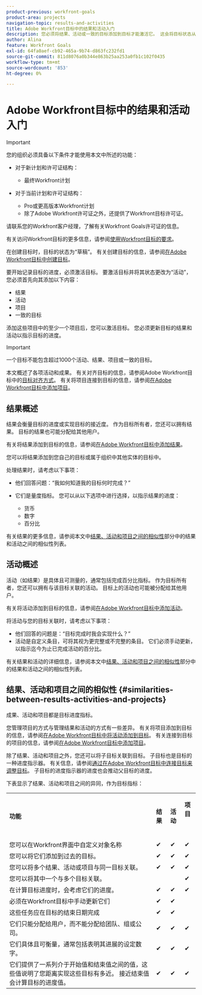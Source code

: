 ```yaml
---
product-previous: workfront-goals
product-area: projects
navigation-topic: results-and-activities
title: Adobe Workfront目标中的结果和活动入门
description: 您必须将结果、活动或一致的目标添加到目标才能激活它。 这会将目标状态从草稿更新为活动，并开始记录目标的进度。
author: Alina
feature: Workfront Goals
exl-id: 64fa0aef-cb92-465a-9b74-d863fc232fd1
source-git-commit: 811d8076a0b344e863b25aa253a0fb1c102f0435
workflow-type: tm+mt
source-wordcount: '853'
ht-degree: 0%

---
```


# Adobe Workfront目标中的结果和活动入门

>[!IMPORTANT]
>
>您的组织必须具备以下条件才能使用本文中所述的功能：
>
>* 对于新计划和许可证结构：
>
>   * 最终Workfront计划
>    
>* 对于当前计划和许可证结构：
>
>   * Pro或更高版本Workfront计划
>   * 除了Adobe Workfront许可证之外，还提供了Workfront目标许可证。
>
>请联系您的Workfront客户经理，了解有关Workfront Goals许可证的信息。
> 
>有关访问Workfront目标的更多信息，请参阅[使用Workfront目标的要求](/help/quicksilver/workfront-goals/goal-management/access-needed-for-wf-goals.md)。

在创建目标时，目标的状态为“草稿”。 有关创建目标的信息，请参阅[在Adobe Workfront目标中创建目标](../../workfront-goals/goal-management/create-goals.md)。

要开始记录目标的进度，必须激活目标。 要激活目标并将其状态更改为“活动”，您必须首先向其添加以下内容：

* 结果
* 活动
* 项目
* 一致的目标

添加这些项目中的至少一个项目后，您可以激活目标。 您必须更新目标的结果和活动以指示目标的进度。


>[!IMPORTANT]
>
> 一个目标不能包含超过1000个活动、结果、项目或一致的目标。</span>

本文概述了各项活动和成果。 有关对齐目标的信息，请参阅Adobe Workfront目标中的[目标对齐方式](../../workfront-goals/goal-alignment/goal-alignment.md)。 有关将项目连接到目标的信息，请参阅[在Adobe Workfront目标中添加项目](../results-and-activities/connect-projects-to-goals-overview.md)。

## 结果概述

<!--
<p> This will have additional types in the future - add another section for types?)</p>
-->

结果会衡量目标的进度或实现目标的接近度。 作为目标所有者，您还可以拥有结果。 目标的结果也可能分配给其他用户。

有关将结果添加到目标的信息，请参阅[在Adobe Workfront目标中添加结果](../../workfront-goals/results-and-activities/add-results-to-goals.md)。

您可以将结果添加到您自己的目标或属于组织中其他实体的目标中。

处理结果时，请考虑以下事项：

* 他们回答问题：“我如何知道我的目标何时完成？”
* 它们是量度指标。 您可以从以下选项中进行选择，以指示结果的进度：

  <!--
  this might change (jira, Salesforce, etc))
  -->

   * 货币
   * 数字
   * 百分比

有关结果的更多信息，请参阅本文中[结果、活动和项目之间的相似性](#similarities-between-results-activities-and-projects)部分中的结果和活动之间的相似性列表。

## 活动概述

<!--
This will have additional types in the future - add another section for types?
-->

活动（如结果）是具体且可测量的，通常包括完成百分比指标。 作为目标所有者，您还可以拥有与该目标关联的活动。 目标上的活动也可能被分配给其他用户。

有关将活动添加到目标的信息，请参阅[在Adobe Workfront目标中添加活动](../../workfront-goals/results-and-activities/add-activities-to-goals.md)。

将活动与您的目标关联时，请考虑以下事项：

* 他们回答的问题是：“目标完成时我会实现什么？”
* 活动是自定义条目，可将其视为更完整或不完整的条目。 它们必须手动更新，以指示迄今为止已完成活动的百分比。

<!--
* You can associate the following activities with goals:

  <table style="table-layout:auto"> 
   <col> 
   <col> 
   <tbody> 
    <tr> 
     <td role="rowheader">Manual progress bar </td> 
     <td> <p>Custom entries that can be thought of more in terms of complete or incomplete. They must be manually updated.</p> </td> 
    </tr> 
    <tr> 
     <td role="rowheader"><p>Project</p></td> 
     <td> <p>Existing projects that you have at least permissions to View and are not in a status of Dead. They are updated automatically, based on the progress of their work items. </p> <p>The projects must exist before associating them with the goal. You can associate a project with multiple goals. For information about adding projects to goals, see <a href="../../workfront-goals/results-and-activities/connect-projects-to-goals-overview.md" class="MCXref xref">Add projects to goals in Adobe Workfront Goals</a>.</p>
     <p><span class="preview">In the Preview environment, projects are separate progress indicators, independent from activities. Adding projects to a goal in the Preview environment is different from adding activities. For more information, see <a href="../../workfront-goals/results-and-activities/connect-projects-to-goals-overview.md" class="MCXref xref">Add projects to goals in Adobe Workfront Goals</a>.</span></p>
      </td> 
    </tr> 
   </tbody> 
  </table>
-->
<!--drafted for goal redesign: For THE PRODUCTION RELEASE: remove the projects in this article altogether.-->

有关结果和活动的详细信息，请参阅本文中[结果、活动和项目之间的相似性](#similarities-between-results-activities-and-projects)部分中的结果和活动之间的相似性列表。

## 结果、活动和项目之间的相似性 {#similarities-between-results-activities-and-projects}

成果、活动和项目都是目标进度指标。

您管理项目的方式与管理结果和活动的方式有一些差异。 有关将项目添加到目标的信息，请参阅[在Adobe Workfront目标中将活动添加到目标](../../workfront-goals/results-and-activities/add-activities-to-goals.md)。 有关连接到目标的项目的信息，请参阅[在Adobe Workfront目标中添加项目](../../workfront-goals/results-and-activities/connect-projects-to-goals-overview.md)。

除了结果、活动和项目之外，您还可以将子目标关联到目标。 子目标也是目标的一种进度指示器。 有关信息，请参阅[通过在Adobe Workfront目标中连接目标来调整目标](../goal-alignment/align-goals-by-connecting-them.md)。 子目标的进度指示器的进度也会推动父目标的进度。

下表显示了结果、活动和项目之间的异同，作为目标指标：

<table style="table-layout:auto"> 
 <col> 
 <col> 
 <col> 
 <col> 
 <tbody> 
  <tr> 
   <td><b><p>功能</p></b></td> 
   <td><b><p>结果</p></b></td> 
   <td><b><p>活动</p></b></td> 
   <td> <p><strong>项目</strong> </p> <p> </p> </td> 
  </tr> 
  <tr> 
   <td><span style="font-weight: normal;">您可以在Workfront界面中自定义对象名称</span> </td> 
   <td>✔</td> 
   <td>✔</td> 
   <td>✔</td> 
  </tr> 
  <tr> 
   <td>您可以将它们添加到过去的目标。</td> 
   <td>✔</td> 
   <td>✔</td> 
   <td>✔</td> 
  </tr> 
  <tr> 
   <td>您可以将多个结果、活动或项目与同一目标关联。 </td> 
   <td>✔</td> 
   <td>✔</td> 
   <td>✔</td> 
  </tr> 
  <tr> 
   <td>您可以将其中一个与多个目标关联。</td> 
   <td> </td> 
   <td> </td> 
   <td>✔</td> 
  </tr> 
  <tr> 
   <td>在计算目标进度时，会考虑它们的进度。 </td> 
   <td>✔</td> 
   <td>✔</td> 
   <td>✔</td> 
  </tr> 
  <tr> 
   <td>必须在Workfront目标中手动更新它们</td> 
   <td>✔</td> 
   <td>✔</td> 
   <td> </td> 
  </tr> 
  <tr> 
   <td>这些任务应在目标的结束日期完成</td> 
   <td>✔</td> 
   <td>✔</td> 
   <td> </td> 
  </tr> 
  <tr> 
   <td>它们只能分配给用户，而不能分配给团队、组或公司。 </td> 
   <td>✔</td> 
   <td>✔</td> 
   <td>✔</td> 
  </tr> 
  <tr> 
   <td>它们具体且可衡量，通常包括表明其进展的设定数字。 </td> 
   <td>✔</td> 
   <td>✔</td> 
   <td>✔</td> 
  </tr> 
  <tr> 
   <td>它们提供了一系列介于开始值和结束值之间的值，这些值说明了您距离实现这些目标有多近。 接近结束值会计算目标的进度值。 </td> 
   <td>✔</td> 
   <td>✔</td> 
   <td>✔</td> 
  </tr> 
 </tbody> 
</table>
